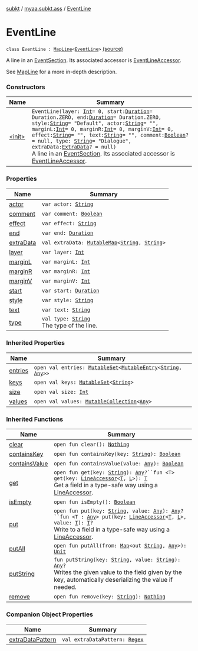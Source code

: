 [subkt](../../index.md) / [myaa.subkt.ass](../index.md) / [EventLine](./index.md)

# EventLine

`class EventLine : `[`MapLine`](../-map-line/index.md)`<`[`EventLine`](./index.md)`>` [(source)](https://github.com/Myaamori/SubKt/blob/0.1.9/src/main/kotlin/myaa/subkt/ass/parser.kt#L451)

A line in an [EventSection](../-event-section/index.md).
Its associated accessor is [EventLineAccessor](../-event-line-accessor/index.md).

See [MapLine](../-map-line/index.md) for a more in-depth description.

### Constructors

| Name | Summary |
|---|---|
| [&lt;init&gt;](-init-.md) | `EventLine(layer: `[`Int`](https://kotlinlang.org/api/latest/jvm/stdlib/kotlin/-int/index.html)` = 0, start: `[`Duration`](https://docs.oracle.com/javase/9/docs/api/java/time/Duration.html)` = Duration.ZERO, end: `[`Duration`](https://docs.oracle.com/javase/9/docs/api/java/time/Duration.html)` = Duration.ZERO, style: `[`String`](https://kotlinlang.org/api/latest/jvm/stdlib/kotlin/-string/index.html)` = "Default", actor: `[`String`](https://kotlinlang.org/api/latest/jvm/stdlib/kotlin/-string/index.html)` = "", marginL: `[`Int`](https://kotlinlang.org/api/latest/jvm/stdlib/kotlin/-int/index.html)` = 0, marginR: `[`Int`](https://kotlinlang.org/api/latest/jvm/stdlib/kotlin/-int/index.html)` = 0, marginV: `[`Int`](https://kotlinlang.org/api/latest/jvm/stdlib/kotlin/-int/index.html)` = 0, effect: `[`String`](https://kotlinlang.org/api/latest/jvm/stdlib/kotlin/-string/index.html)` = "", text: `[`String`](https://kotlinlang.org/api/latest/jvm/stdlib/kotlin/-string/index.html)` = "", comment: `[`Boolean`](https://kotlinlang.org/api/latest/jvm/stdlib/kotlin/-boolean/index.html)`? = null, type: `[`String`](https://kotlinlang.org/api/latest/jvm/stdlib/kotlin/-string/index.html)` = "Dialogue", extraData: `[`ExtraData`](../-extra-data.md)`? = null)`<br>A line in an [EventSection](../-event-section/index.md). Its associated accessor is [EventLineAccessor](../-event-line-accessor/index.md). |

### Properties

| Name | Summary |
|---|---|
| [actor](actor.md) | `var actor: `[`String`](https://kotlinlang.org/api/latest/jvm/stdlib/kotlin/-string/index.html) |
| [comment](comment.md) | `var comment: `[`Boolean`](https://kotlinlang.org/api/latest/jvm/stdlib/kotlin/-boolean/index.html) |
| [effect](effect.md) | `var effect: `[`String`](https://kotlinlang.org/api/latest/jvm/stdlib/kotlin/-string/index.html) |
| [end](end.md) | `var end: `[`Duration`](https://docs.oracle.com/javase/9/docs/api/java/time/Duration.html) |
| [extraData](extra-data.md) | `val extraData: `[`MutableMap`](https://kotlinlang.org/api/latest/jvm/stdlib/kotlin.collections/-mutable-map/index.html)`<`[`String`](https://kotlinlang.org/api/latest/jvm/stdlib/kotlin/-string/index.html)`, `[`String`](https://kotlinlang.org/api/latest/jvm/stdlib/kotlin/-string/index.html)`>` |
| [layer](layer.md) | `var layer: `[`Int`](https://kotlinlang.org/api/latest/jvm/stdlib/kotlin/-int/index.html) |
| [marginL](margin-l.md) | `var marginL: `[`Int`](https://kotlinlang.org/api/latest/jvm/stdlib/kotlin/-int/index.html) |
| [marginR](margin-r.md) | `var marginR: `[`Int`](https://kotlinlang.org/api/latest/jvm/stdlib/kotlin/-int/index.html) |
| [marginV](margin-v.md) | `var marginV: `[`Int`](https://kotlinlang.org/api/latest/jvm/stdlib/kotlin/-int/index.html) |
| [start](start.md) | `var start: `[`Duration`](https://docs.oracle.com/javase/9/docs/api/java/time/Duration.html) |
| [style](style.md) | `var style: `[`String`](https://kotlinlang.org/api/latest/jvm/stdlib/kotlin/-string/index.html) |
| [text](text.md) | `var text: `[`String`](https://kotlinlang.org/api/latest/jvm/stdlib/kotlin/-string/index.html) |
| [type](type.md) | `val type: `[`String`](https://kotlinlang.org/api/latest/jvm/stdlib/kotlin/-string/index.html)<br>The type of the line. |

### Inherited Properties

| Name | Summary |
|---|---|
| [entries](../-map-line/entries.md) | `open val entries: `[`MutableSet`](https://kotlinlang.org/api/latest/jvm/stdlib/kotlin.collections/-mutable-set/index.html)`<`[`MutableEntry`](https://kotlinlang.org/api/latest/jvm/stdlib/kotlin.collections/-mutable-map/-mutable-entry/index.html)`<`[`String`](https://kotlinlang.org/api/latest/jvm/stdlib/kotlin/-string/index.html)`, `[`Any`](https://kotlinlang.org/api/latest/jvm/stdlib/kotlin/-any/index.html)`>>` |
| [keys](../-map-line/keys.md) | `open val keys: `[`MutableSet`](https://kotlinlang.org/api/latest/jvm/stdlib/kotlin.collections/-mutable-set/index.html)`<`[`String`](https://kotlinlang.org/api/latest/jvm/stdlib/kotlin/-string/index.html)`>` |
| [size](../-map-line/size.md) | `open val size: `[`Int`](https://kotlinlang.org/api/latest/jvm/stdlib/kotlin/-int/index.html) |
| [values](../-map-line/values.md) | `open val values: `[`MutableCollection`](https://kotlinlang.org/api/latest/jvm/stdlib/kotlin.collections/-mutable-collection/index.html)`<`[`Any`](https://kotlinlang.org/api/latest/jvm/stdlib/kotlin/-any/index.html)`>` |

### Inherited Functions

| Name | Summary |
|---|---|
| [clear](../-map-line/clear.md) | `open fun clear(): `[`Nothing`](https://kotlinlang.org/api/latest/jvm/stdlib/kotlin/-nothing/index.html) |
| [containsKey](../-map-line/contains-key.md) | `open fun containsKey(key: `[`String`](https://kotlinlang.org/api/latest/jvm/stdlib/kotlin/-string/index.html)`): `[`Boolean`](https://kotlinlang.org/api/latest/jvm/stdlib/kotlin/-boolean/index.html) |
| [containsValue](../-map-line/contains-value.md) | `open fun containsValue(value: `[`Any`](https://kotlinlang.org/api/latest/jvm/stdlib/kotlin/-any/index.html)`): `[`Boolean`](https://kotlinlang.org/api/latest/jvm/stdlib/kotlin/-boolean/index.html) |
| [get](../-map-line/get.md) | `open fun get(key: `[`String`](https://kotlinlang.org/api/latest/jvm/stdlib/kotlin/-string/index.html)`): `[`Any`](https://kotlinlang.org/api/latest/jvm/stdlib/kotlin/-any/index.html)`?``fun <T> get(key: `[`LineAccessor`](../-line-accessor/index.md)`<`[`T`](../-map-line/get.md#T)`, `[`L`](../-map-line/index.md#L)`>): `[`T`](../-map-line/get.md#T)<br>Get a field in a type-safe way using a [LineAccessor](../-line-accessor/index.md). |
| [isEmpty](../-map-line/is-empty.md) | `open fun isEmpty(): `[`Boolean`](https://kotlinlang.org/api/latest/jvm/stdlib/kotlin/-boolean/index.html) |
| [put](../-map-line/put.md) | `open fun put(key: `[`String`](https://kotlinlang.org/api/latest/jvm/stdlib/kotlin/-string/index.html)`, value: `[`Any`](https://kotlinlang.org/api/latest/jvm/stdlib/kotlin/-any/index.html)`): `[`Any`](https://kotlinlang.org/api/latest/jvm/stdlib/kotlin/-any/index.html)`?``fun <T : `[`Any`](https://kotlinlang.org/api/latest/jvm/stdlib/kotlin/-any/index.html)`> put(key: `[`LineAccessor`](../-line-accessor/index.md)`<`[`T`](../-map-line/put.md#T)`, `[`L`](../-map-line/index.md#L)`>, value: `[`T`](../-map-line/put.md#T)`): `[`T`](../-map-line/put.md#T)`?`<br>Write to a field in a type-safe way using a [LineAccessor](../-line-accessor/index.md). |
| [putAll](../-map-line/put-all.md) | `open fun putAll(from: `[`Map`](https://kotlinlang.org/api/latest/jvm/stdlib/kotlin.collections/-map/index.html)`<out `[`String`](https://kotlinlang.org/api/latest/jvm/stdlib/kotlin/-string/index.html)`, `[`Any`](https://kotlinlang.org/api/latest/jvm/stdlib/kotlin/-any/index.html)`>): `[`Unit`](https://kotlinlang.org/api/latest/jvm/stdlib/kotlin/-unit/index.html) |
| [putString](../-map-line/put-string.md) | `fun putString(key: `[`String`](https://kotlinlang.org/api/latest/jvm/stdlib/kotlin/-string/index.html)`, value: `[`String`](https://kotlinlang.org/api/latest/jvm/stdlib/kotlin/-string/index.html)`): `[`Any`](https://kotlinlang.org/api/latest/jvm/stdlib/kotlin/-any/index.html)`?`<br>Writes the given value to the field given by the key, automatically deserializing the value if needed. |
| [remove](../-map-line/remove.md) | `open fun remove(key: `[`String`](https://kotlinlang.org/api/latest/jvm/stdlib/kotlin/-string/index.html)`): `[`Nothing`](https://kotlinlang.org/api/latest/jvm/stdlib/kotlin/-nothing/index.html) |

### Companion Object Properties

| Name | Summary |
|---|---|
| [extraDataPattern](extra-data-pattern.md) | `val extraDataPattern: `[`Regex`](https://kotlinlang.org/api/latest/jvm/stdlib/kotlin.text/-regex/index.html) |
